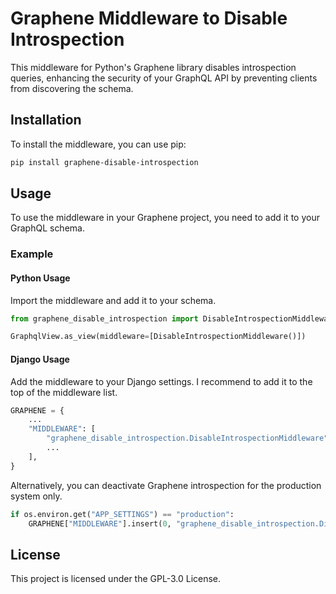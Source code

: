 # Graphene Middleware to Disable Introspection

This middleware for Python's Graphene library disables introspection queries, enhancing the security of your GraphQL API by preventing clients from discovering the schema.

## Installation

To install the middleware, you can use pip:

```bash
pip install graphene-disable-introspection
```

## Usage
To use the middleware in your Graphene project, you need to add it to your GraphQL schema.

### Example
#### Python Usage
Import the middleware and add it to your schema.
```python
from graphene_disable_introspection import DisableIntrospectionMiddleware

GraphqlView.as_view(middleware=[DisableIntrospectionMiddleware()])
```

#### Django Usage
Add the middleware to your Django settings. I recommend to add it to the top of the middleware list.
```python
GRAPHENE = {
    ...
    "MIDDLEWARE": [
        "graphene_disable_introspection.DisableIntrospectionMiddleware",
        ...
    ],
}
```

Alternatively, you can deactivate Graphene introspection for the production system only.
```python
if os.environ.get("APP_SETTINGS") == "production":
    GRAPHENE["MIDDLEWARE"].insert(0, "graphene_disable_introspection.DisableIntrospectionMiddleware")
```

## License
This project is licensed under the GPL-3.0 License.

